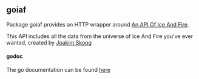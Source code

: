 ## goiaf

Package goiaf provides an HTTP wrapper around [An API Of Ice And Fire](https://anapioficeandfire.com).

This API includes all the data from the universe of Ice And Fire you've ever wanted, created by [Joakim Skoog](https://github.com/joakimskoog)

#### godoc

The go documentation can be found [here](https://godoc.org/github.com/mattiaspernhult/goiaf)
